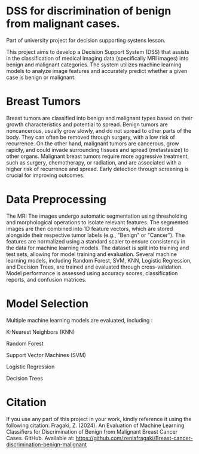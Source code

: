 # DSS for discrimination of benign from malignant cases.

Part of university project for decision supporting systens lesson.

This project aims to develop a Decision Support System (DSS) that assists in the classification of medical imaging data (specifically MRI images) into benign and malignant categories.
The system utilizes machine learning models to analyze image features and accurately predict whether a given case is benign or malignant.


#  Breast Tumors


Breast tumors are classified into benign and malignant types based on their growth characteristics and potential to spread. Benign tumors are 
noncancerous, usually grow slowly, and do not spread to other parts of the body. They can often be removed through surgery, with a low risk of recurrence. On the other hand, malignant tumors are cancerous, grow rapidly, and could invade surrounding tissues and spread (metastasize) to other organs. Malignant breast tumors require more aggressive treatment, such as surgery, chemotherapy, or radiation, and are associated with a higher risk of recurrence and spread. Early detection through screening is crucial for improving outcomes.

# Data Preprocessing


The MRI The images undergo automatic segmentation using thresholding and morphological operations to isolate relevant features. The segmented images are then combined into 1D feature vectors, which are stored alongside their respective tumor labels (e.g., "Benign" or "Cancer").
The features are normalized using a standard scaler to ensure consistency in the data for machine learning models. The dataset is split into training and test sets, allowing for model training and evaluation. Several machine learning models, including Random Forest, SVM, KNN, Logistic Regression, and Decision Trees, are trained and evaluated through cross-validation. Model performance is assessed using accuracy scores, classification reports, and confusion matrices.


# Model Selection

Multiple machine learning models are evaluated, including : 

K-Nearest Neighbors (KNN)

Random Forest

Support Vector Machines (SVM)

Logistic Regression

Decision Trees





# Citation



If you use any part of this project in your work, kindly reference it using the following citation:
Fragaki, Z. (2024). An Evaluation of Machine Learning Classifiers for Discrimination of Benign from Malignant Breast Cancer Cases. GitHub. Available at: https://github.com/zeniafragaki/Breast-cancer-discrimination-benign-malignant
